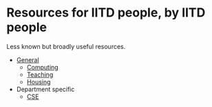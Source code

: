 # Resources for IITD people, by IITD people

Less known but broadly useful resources.

* [General](general.md)
    * [Computing](computing.md)
    * [Teaching](teaching.md)
    * [Housing](housing.md)
* Department specific
    * [CSE](cse.md)
